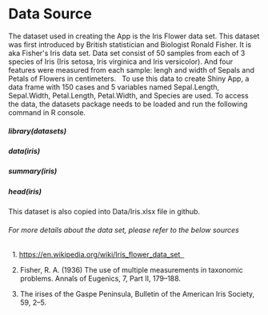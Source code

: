# Data Source
The dataset used in creating the App is the Iris Flower data set. 
This dataset was first introduced by British statistician and Biologist Ronald Fisher. It is aka Fisher's Iris data set. 
Data set consist of 50 samples from each of 3 species of Iris (Iris setosa, Iris virginica and Iris versicolor). And four features were measured from each sample: lengh and width of Sepals and Petals of Flowers in centimeters.   
To use this data to create Shiny App, a data frame with 150 cases and 5 variables named Sepal.Length, Sepal.Width, Petal.Length, Petal.Width, and Species are used.
To access the data, the datasets package needs to be loaded and run the following command in R console.
 
##### library(datasets)
##### data(iris) 
##### summary(iris) 
##### head(iris)

This dataset is also copied into Data/Iris.xlsx file in github.   
###### For more details about the data set, please refer to the below sources

  1. https://en.wikipedia.org/wiki/Iris_flower_data_set     
 
 2. Fisher, R. A. (1936) The use of multiple measurements in taxonomic problems. Annals of Eugenics, 7, Part II, 179–188. 
 
 3. The irises of the Gaspe Peninsula, Bulletin of the American Iris Society, 59, 2–5.

